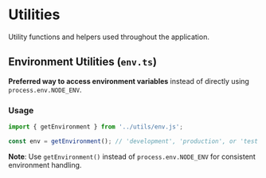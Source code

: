 # Utilities

Utility functions and helpers used throughout the application.

## Environment Utilities (`env.ts`)

**Preferred way to access environment variables** instead of directly using `process.env.NODE_ENV`.

### Usage

```typescript
import { getEnvironment } from '../utils/env.js';

const env = getEnvironment(); // 'development', 'production', or 'test'
```

**Note**: Use `getEnvironment()` instead of `process.env.NODE_ENV` for consistent environment handling.
